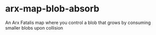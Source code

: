 # arx-map-blob-absorb
An Arx Fatalis map where you control a blob that grows by consuming smaller blobs upon collision
